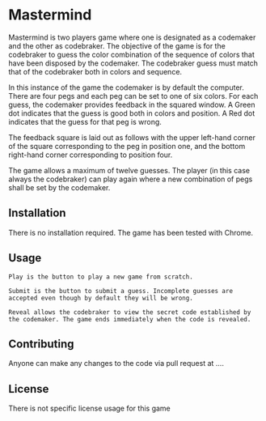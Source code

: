 # Mastermind 

Mastermind is two players game where one is designated as a codemaker and the other as codebraker. The objective of the game is for the codebraker to guess the color combination of the sequence of colors that have been disposed by the codemaker. The codebraker guess must match that of the codebraker both in colors and sequence.

In this instance of the game the codemaker is by default the computer. There are four pegs and each peg can be set to one of six colors. For each guess, the codemaker provides feedback in the squared window. A Green dot indicates that the guess is good both in colors and position. A Red dot indicates that the guess for that peg is wrong. 

The feedback square is laid out as follows with the upper left-hand corner of the square corresponding to the peg in position one, and the bottom right-hand corner corresponding to position four.

The game allows a maximum of twelve guesses. The player (in this case always the codebraker) can play again where a new combination of pegs shall be set by the codemaker.

## Installation

There is no installation required. The game has been tested with Chrome.


## Usage

```
Play is the button to play a new game from scratch.

Submit is the button to submit a guess. Incomplete guesses are accepted even though by default they will be wrong.

Reveal allows the codebraker to view the secret code established by the codemaker. The game ends immediately when the code is revealed.
```

## Contributing

Anyone can make any changes to the code via pull request at ....

## License
There is not specific license usage for this game